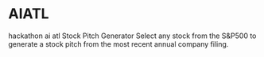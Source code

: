 # AIATL
hackathon ai atl
Stock Pitch Generator
Select any stock from the S&P500 to generate a stock pitch from the most recent annual company filing.